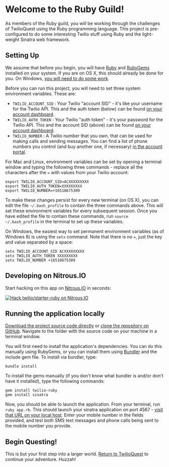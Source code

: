# Welcome to the Ruby Guild!

As members of the Ruby guild, you will be working through the challenges of TwilioQuest using the Ruby programming language.  This project is pre-configured to do some interesting Twilio stuff using Ruby and the light-weight Sinatra web framework.

## Setting Up

We assume that before you begin, you will have [Ruby](http://www.ruby-lang.org/en/) and [RubyGems](http://rubygems.org/) installed on your system.  If you are on OS X, this should already be done for you.  On Windows, [you will need to do some work](https://forwardhq.com/support/installing-ruby-windows).

Before you can run this project, you will need to set three system environment variables.  These are:

* `TWILIO_ACCOUNT_SID` : Your Twilio "account SID" - it's like your username for the Twilio API.  This and the auth token (below) can be found [on your account dashboard](https://www.twilio.com/user/account).
* `TWILIO_AUTH_TOKEN` : Your Twilio "auth token" - it's your password for the Twilio API.  This and the account SID (above) can be found [on your account dashboard](https://www.twilio.com/user/account).
* `TWILIO_NUMBER` : A Twilio number that you own, that can be used for making calls and sending messages.  You can find a list of phone numbers you control (and buy another one, if necessary) [in the account portal](https://www.twilio.com/user/account/phone-numbers/incoming).

For Mac and Linux, environment variables can be set by opening a terminal window and typing the following three commands - replace all the characters after the `=` with values from your Twilio account:

    export TWILIO_ACCOUNT_SID=ACXXXXXXXXX
    export TWILIO_AUTH_TOKEN=XXXXXXXXX
    export TWILIO_NUMBER=+16518675309

To make these changes persist for every new terminal (on OS X), you can edit the file `~/.bash_profile` to contain the three commands above.  This will set these environment variables for every subsequent session. Once you have edited the file to contain these commands, run `source ~/.bash_profile` in the terminal to set up these variables.

On Windows, the easiest way to set permanent environment variables (as of Windows 8) is using the `setx` command.  Note that there is no `=`, just the key and value separated by a space:

    setx TWILIO_ACCOUNT_SID ACXXXXXXXXX
    setx TWILIO_AUTH_TOKEN XXXXXXXXX
    setx TWILIO_NUMBER +16518675309

## Developing on Nitrous.IO

Start hacking on this app on [Nitrous.IO](https://www.nitrous.io/?utm_source=github.com&utm_campaign=twilio-starter-ruby&utm_medium=hackonnitrous) in seconds:

[![Hack twilio/starter-ruby on
Nitrous.IO](https://d3o0mnbgv6k92a.cloudfront.net/assets/hack-l-v1-3cc067e71372f6045e1949af9d96095b.png)](https://www.nitrous.io/hack_button?source=embed&runtime=rails&repo=twilio%2Fstarter-ruby&file_to_open=README.nitrous.md)

## Running the application locally

[Download the project source code directly](https://github.com/twilio/starter-ruby/archive/master.zip) or [clone the repository on GitHub](https://github.com/twilio/starter-ruby).  Navigate to the folder with the source code on your machine in a terminal window.

You will first need to install the application's dependencies.  You can do this manually using RubyGems, or you can install them using [Bundler](http://bundler.io/) and the include gem file.  To install via bundler, type:

    bundle install

To install the gems manually (if you don't know what bundler is and/or don't have it installed), type the following commands:

    gem install twilio-ruby
    gem install sinatra

Now, you should be able to launch the application.  From your terminal, run `ruby app.rb`.  This should launch your sinatra application on port 4567 - [visit that URL on your local host](http://localhost:4567/).  Enter your mobile number in the fields provided, and test both SMS text messages and phone calls being sent to the mobile number you provide.


## Begin Questing!
This is but your first step into a larger world.  [Return to TwilioQuest](http://quest.twilio.com) to continue your adventure.  Huzzah!

